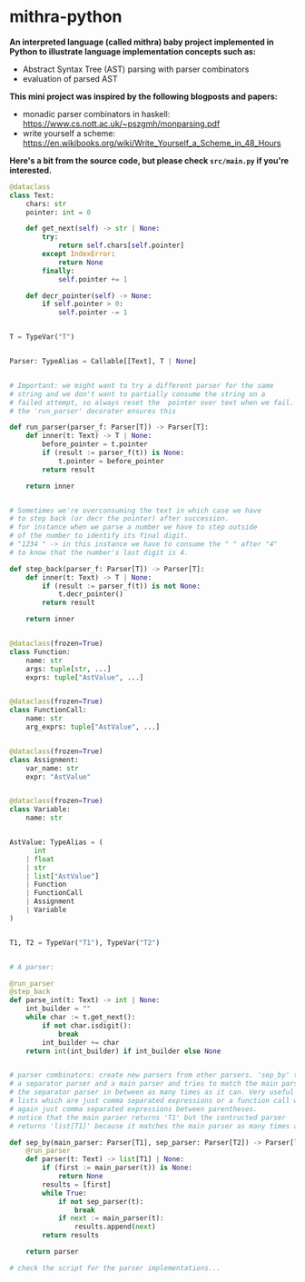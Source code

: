 # mithra-python

**An interpreted language (called mithra) baby project implemented in Python to illustrate language implementation concepts such as:**
- Abstract Syntax Tree (AST) parsing with parser combinators
- evaluation of parsed AST

**This mini project was inspired by the following blogposts and papers:**
- monadic parser combinators in haskell: https://www.cs.nott.ac.uk/~pszgmh/monparsing.pdf
- write yourself a scheme: https://en.wikibooks.org/wiki/Write_Yourself_a_Scheme_in_48_Hours

**Here's a bit from the source code, but please check `src/main.py` if you're interested.**

```python
@dataclass
class Text:
    chars: str
    pointer: int = 0

    def get_next(self) -> str | None:
        try:
            return self.chars[self.pointer]
        except IndexError:
            return None
        finally:
            self.pointer += 1

    def decr_pointer(self) -> None:
        if self.pointer > 0:
            self.pointer -= 1


T = TypeVar("T")


Parser: TypeAlias = Callable[[Text], T | None]


# Important: we might want to try a different parser for the same
# string and we don't want to partially consume the string on a
# failed attempt, so always reset the  pointer over text when we fail.
# the 'run_parser' decorater ensures this

def run_parser(parser_f: Parser[T]) -> Parser[T]:
    def inner(t: Text) -> T | None:
        before_pointer = t.pointer
        if (result := parser_f(t)) is None:
            t.pointer = before_pointer
        return result

    return inner


# Sometimes we're overconsuming the text in which case we have
# to step back (or decr the pointer) after succession.
# for instance when we parse a number we have to step outside
# of the number to identify its final digit.
# "1234 " -> in this instance we have to consume the " " after "4"
# to know that the number's last digit is 4.

def step_back(parser_f: Parser[T]) -> Parser[T]:
    def inner(t: Text) -> T | None:
        if (result := parser_f(t)) is not None:
            t.decr_pointer()
        return result

    return inner


@dataclass(frozen=True)
class Function:
    name: str
    args: tuple[str, ...]
    exprs: tuple["AstValue", ...]


@dataclass(frozen=True)
class FunctionCall:
    name: str
    arg_exprs: tuple["AstValue", ...]


@dataclass(frozen=True)
class Assignment:
    var_name: str
    expr: "AstValue"


@dataclass(frozen=True)
class Variable:
    name: str


AstValue: TypeAlias = (
      int
    | float
    | str
    | list["AstValue"]
    | Function
    | FunctionCall
    | Assignment
    | Variable
)


T1, T2 = TypeVar("T1"), TypeVar("T2")


# A parser:

@run_parser
@step_back
def parse_int(t: Text) -> int | None:
    int_builder = ""
    while char := t.get_next():
        if not char.isdigit():
            break
        int_builder += char
    return int(int_builder) if int_builder else None


# parser combinators: create new parsers from other parsers. 'sep_by' takes a
# a separator parser and a main parser and tries to match the main parser and
# the separator parser in between as many times as it can. Very useful for parsing
# lists which are just comma separated expressions or a function call which is
# again just comma separated expressions between parentheses.
# notice that the main parser returns 'T1' but the contructed parser
# returns 'list[T1]' because it matches the main parser as many times as it can.

def sep_by(main_parser: Parser[T1], sep_parser: Parser[T2]) -> Parser[list[T1]]:
    @run_parser
    def parser(t: Text) -> list[T1] | None:
        if (first := main_parser(t)) is None:
            return None
        results = [first]
        while True:
            if not sep_parser(t):
                break
            if next := main_parser(t):
                results.append(next)
        return results

    return parser

# check the script for the parser implementations...
```

